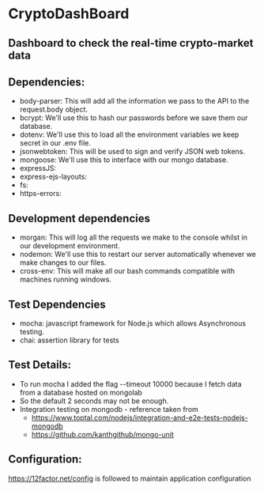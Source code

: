 # CryptoDashBoard

## Dashboard to check the real-time crypto-market data




## Dependencies:

- body-parser: This will add all the information we pass to the API to the request.body object.
- bcrypt: We'll use this to hash our passwords before we save them our database.
- dotenv: We'll use this to load all the environment variables we keep secret in our .env file.
- jsonwebtoken: This will be used to sign and verify JSON web tokens.
- mongoose: We'll use this to interface with our mongo database.
- expressJS:
- express-ejs-layouts:
- fs:
- https-errors:


## Development dependencies

- morgan: This will log all the requests we make to the console whilst in our development environment.
- nodemon: We'll use this to restart our server automatically whenever we make changes to our files.
- cross-env: This will make all our bash commands compatible with machines running windows.

## Test Dependencies

- mocha: javascript framework for Node.js which allows Asynchronous testing.
- chai: assertion library for tests

## Test Details:

- To run mocha I added the flag --timeout 10000 because I fetch data from a database hosted on mongolab
- So the default 2 seconds may not be enough.
- Integration testing on mongodb - reference taken from 
   - https://www.toptal.com/nodejs/integration-and-e2e-tests-nodejs-mongodb
   - https://github.com/kanthgithub/mongo-unit

## Configuration:

https://12factor.net/config is followed to maintain application configuration

